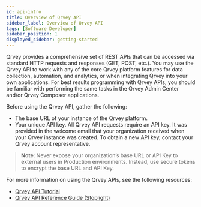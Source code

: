 ```yaml
---
id: api-intro
title: Overview of Qrvey API
sidebar_label: Overview of Qrvey API
tags: [Software Developer]
sidebar_position: 1
displayed_sidebar: getting-started
---
```


<div style={{textAlign: "justify"}}>

Qrvey provides a comprehensive set of REST APIs that can be accessed via standard HTTP requests and responses (GET, POST, etc.). You may use the Qrvey API to work with any of the core Qrvey platform features for data collection, automation, and analytics, or when integrating Qrvey into your own applications. For best results programming with Qrvey APIs, you should be familiar with performing the same tasks in the Qrvey Admin Center and/or Qrvey Composer applications.

Before using the Qrvey API, gather the following:
- The base URL of your instance of the Qrvey platform. 
- Your unique API key. All Qrvey API requests require an API key. It was provided in the welcome email that your organization received when your Qrvey instance was created. To obtain a new API key, contact your Qrvey account representative.

> **Note**: Never expose your organization’s base URL or API Key to external users in Production environments. Instead, use secure tokens to encrypt the base URL and API Key.

For more information on using the Qrvey APIs, see the following resources:
- [Qrvey API Tutorial](./Qrvey%20API%20Tutorials/api-tutorial.md)
- <a href="https://tinyurl.com/atuznk6u">Qrvey API Reference Guide (Stoplight)</a>



</div>